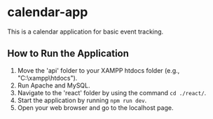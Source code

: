 # calendar-app

This is a calendar application for basic event tracking.

## How to Run the Application

1. Move the 'api' folder to your XAMPP htdocs folder (e.g., "C:\xampp\htdocs\").
2. Run Apache and MySQL.
3. Navigate to the 'react' folder by using the command `cd ./react/`.
4. Start the application by running `npm run dev`.
5. Open your web browser and go to the localhost page.
